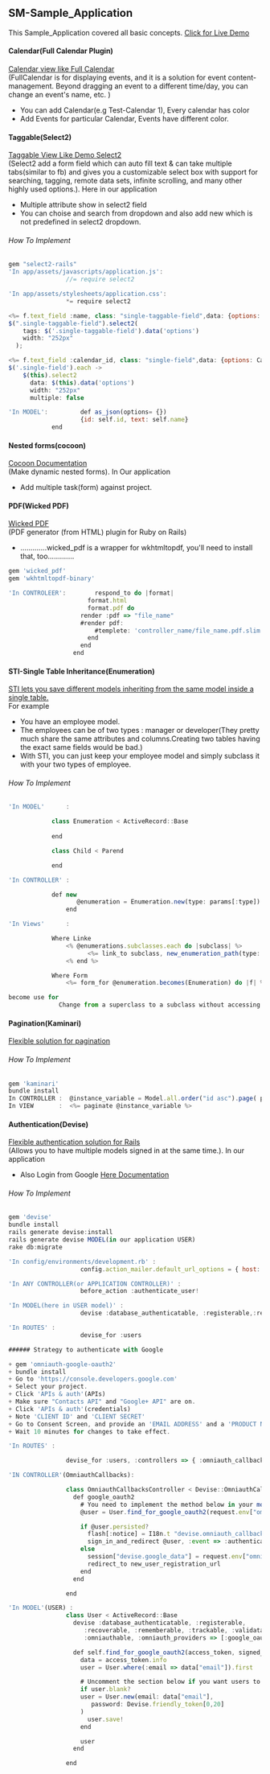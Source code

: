 ## SM-Sample_Application
This Sample_Application covered all basic concepts. [Click for Live Demo](https://sm-sample-application.herokuapp.com/)
#### Calendar(Full Calendar Plugin)  
[Calendar view like Full Calendar](http://fullcalendar.io)  
(FullCalendar is for displaying events, and it is a solution for event content-management. Beyond dragging an event to a different time/day, you can change an event's name, etc. )  
+ You can add Calendar(e.g Test-Calendar 1), Every calendar has color
+ Add Events for particular Calendar, Events have different color.

#### Taggable(Select2)
[Taggable View Like Demo Select2](https://select2.github.io/examples.html)  
(Select2 add a form field which can auto fill text & can take multiple tabs(similar to fb) and gives you a customizable select box with support for searching, tagging, remote data sets, infinite scrolling, and many other highly used options.). Here in our application  
+ Multiple attribute show in select2 field
+ You can choise and search from dropdown and also add new which is not predefined in select2 dropdown.   

###### How To Implement  
 
```javascript
gem "select2-rails"  
'In app/assets/javascripts/application.js': 
				//= require select2

'In app/assets/stylesheets/application.css':
				*= require select2

<%= f.text_field :name, class: "single-taggable-field",data: {options: Enumeration.pluck(:name)}, placeholder: 'Enter Name' %>  
$(".single-taggable-field").select2(  
    tags: $('.single-taggable-field').data('options')  
    width: "252px"  
  );  

<%= f.text_field :calendar_id, class: "single-field",data: {options: Calendar.all} %>  
$('.single-field').each ->  
    $(this).select2  
      data: $(this).data('options')  
      width: "252px"  
      multiple: false  

'In MODEL': 		def as_json(options= {})  
    				{id: self.id, text: self.name}  
  			end  
```
#### Nested forms(cocoon)
[Cocoon Documentation](https://github.com/nathanvda/cocoon)  
(Make dynamic nested forms). In Our application
+ Add multiple task(form) against project.  

#### PDF(Wicked PDF)
[Wicked PDF](https://github.com/mileszs/wicked_pdf)  
(PDF generator (from HTML) plugin for Ruby on Rails)  
+ .............wicked_pdf is a wrapper for wkhtmltopdf, you'll need to install that, too.............  
```javascript
gem 'wicked_pdf'  
gem 'wkhtmltopdf-binary'  

'In CONTROLEER':		respond_to do |format|
				      format.html
				      format.pdf do
					render :pdf => "file_name"
					#render pdf:
						#templete: 'controller_name/file_name.pdf.slim'
				      end
				    end
				  end

```

#### STI-Single Table Inheritance(Enumeration)
[STI lets you save different models inheriting from the same model inside a single table.](http://samurails.com/tutorial/single-table-inheritance-with-rails-4-part-1/)  
For example  
+  You have an employee model.
+ The employees can be of two types : manager or developer(They pretty much share the same attributes and columns.Creating two tables having the exact same fields would be bad.)
+ With STI, you can just keep your employee model and simply subclass it with your two types of employee.  

###### How To Implement

```javascript
'In MODEL'      :

			class Enumeration < ActiveRecord::Base
				    
			end

			class Child < Parend

			end

'In CONTROLLER' :

			def new
		    	   @enumeration = Enumeration.new(type: params[:type])
		        end

'In Views'      :

		    Where Linke
				<% @enumerations.subclasses.each do |subclass| %>
					  <%= link_to subclass, new_enumeration_path(type: subclass) %>
				<% end %>

		    Where Form
				<%= form_for @enumeration.becomes(Enumeration) do |f| %>  

become use for
              Change from a superclass to a subclass without accessing the “type” attribute directly.Returns an instance of the specified klass with the attributes of the current record.
```
#### Pagination(Kaminari)
[Flexible solution for pagination](https://github.com/amatsuda/kaminari)
###### How To Implement  
 
```javascript
gem 'kaminari'
bundle install
In CONTROLLER :  @instance_variable = Model.all.order("id asc").page( params[:page]).per(2)
In VIEW       :  <%= paginate @instance_variable %>
```


#### Authentication(Devise)
[Flexible authentication solution for Rails](https://github.com/plataformatec/devise)  
(Allows you to have multiple models signed in at the same time.). In our application  
+ Also Login from Google [Here Documentation](https://github.com/zquestz/omniauth-google-oauth2)  

###### How To Implement

```javascript
gem 'devise'  
bundle install  
rails generate devise:install  
rails generate devise MODEL(in our application USER)  
rake db:migrate  

'In config/environments/development.rb' :
					config.action_mailer.default_url_options = { host: 'localhost', port: 3000 }  

'In ANY CONTROLLER(or APPLICATION CONTROLLER)' :
					before_action :authenticate_user!

'In MODEL(here in USER model)' :
					devise :database_authenticatable, :registerable,:recoverable, :rememberable, :trackable, :validatable, :omniauthable

'In ROUTES' :
					devise_for :users

###### Strategy to authenticate with Google

+ gem 'omniauth-google-oauth2'  
+ bundle install  
+ Go to 'https://console.developers.google.com'  
+ Select your project.  
+ Click 'APIs & auth'(APIs)
+ Make sure "Contacts API" and "Google+ API" are on.  
+ Click 'APIs & auth'(credentials)  
+ Note 'CLIENT ID' and 'CLIENT SECRET'
+ Go to Consent Screen, and provide an 'EMAIL ADDRESS' and a 'PRODUCT NAME'  
+ Wait 10 minutes for changes to take effect.  

'In ROUTES' :

				devise_for :users, :controllers => { :omniauth_callbacks => 'omniauth_callbacks' }

'IN CONTROLLER'(OmniauthCallbacks):

				class OmniauthCallbacksController < Devise::OmniauthCallbacksController
				  def google_oauth2
				    # You need to implement the method below in your model (e.g. app/models/user.rb)
				    @user = User.find_for_google_oauth2(request.env["omniauth.auth"], current_user)

				    if @user.persisted?
				      flash[:notice] = I18n.t "devise.omniauth_callbacks.success", :kind => "Google"
				      sign_in_and_redirect @user, :event => :authentication
				    else
				      session["devise.google_data"] = request.env["omniauth.auth"]
				      redirect_to new_user_registration_url
				    end
				  end

				end

'In MODEL'(USER) :
				class User < ActiveRecord::Base
				  devise :database_authenticatable, :registerable,
					 :recoverable, :rememberable, :trackable, :validatable,
					 :omniauthable, :omniauth_providers => [:google_oauth2]

				  def self.find_for_google_oauth2(access_token, signed_in_resource=nil)
				    data = access_token.info
				    user = User.where(:email => data["email"]).first

				    # Uncomment the section below if you want users to be created if they don't exist
				    if user.blank?
					user = User.new(email: data["email"],
					   password: Devise.friendly_token[0,20]
					)
				      user.save!
				    end

				    user
				  end

				end


```


